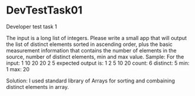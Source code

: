 # DevTestTask01
Developer test task 1

The input is a long list of integers. Please write a small app that will output the list of
distinct elements sorted in ascending order, plus the basic measurement information
that contains the number of elements in the source, number of distinct elements, min
and max value.
Sample:
For the input:
1 10 20 20 2 5
expected output is:
1 2 5 10 20
count: 6
distinct: 5
min: 1
max: 20

Solution:
I used standard library of Arrays for sorting and combaining distinct elements in array.
